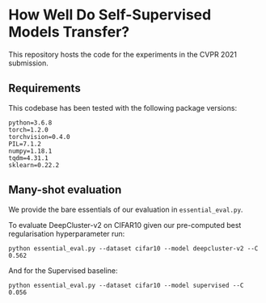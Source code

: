 # How Well Do Self-Supervised Models Transfer?
This repository hosts the code for the experiments in the CVPR 2021 submission.

## Requirements
This codebase has been tested with the following package versions:
```
python=3.6.8
torch=1.2.0
torchvision=0.4.0
PIL=7.1.2
numpy=1.18.1
tqdm=4.31.1
sklearn=0.22.2
```

## Many-shot evaluation
We provide the bare essentials of our evaluation in `essential_eval.py`.

To evaluate DeepCluster-v2 on CIFAR10 given our pre-computed best regularisation hyperparameter run:
```
python essential_eval.py --dataset cifar10 --model deepcluster-v2 --C 0.562
```
And for the Supervised baseline:
```
python essential_eval.py --dataset cifar10 --model supervised --C 0.056
```
